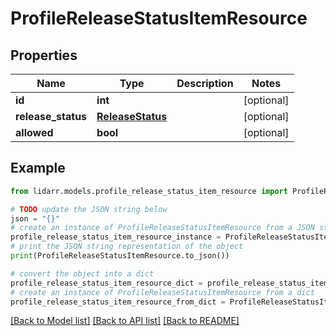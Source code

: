 # ProfileReleaseStatusItemResource


## Properties

Name | Type | Description | Notes
------------ | ------------- | ------------- | -------------
**id** | **int** |  | [optional] 
**release_status** | [**ReleaseStatus**](ReleaseStatus.md) |  | [optional] 
**allowed** | **bool** |  | [optional] 

## Example

```python
from lidarr.models.profile_release_status_item_resource import ProfileReleaseStatusItemResource

# TODO update the JSON string below
json = "{}"
# create an instance of ProfileReleaseStatusItemResource from a JSON string
profile_release_status_item_resource_instance = ProfileReleaseStatusItemResource.from_json(json)
# print the JSON string representation of the object
print(ProfileReleaseStatusItemResource.to_json())

# convert the object into a dict
profile_release_status_item_resource_dict = profile_release_status_item_resource_instance.to_dict()
# create an instance of ProfileReleaseStatusItemResource from a dict
profile_release_status_item_resource_from_dict = ProfileReleaseStatusItemResource.from_dict(profile_release_status_item_resource_dict)
```
[[Back to Model list]](../README.md#documentation-for-models) [[Back to API list]](../README.md#documentation-for-api-endpoints) [[Back to README]](../README.md)


